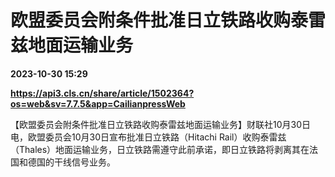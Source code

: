 # 欧盟委员会附条件批准日立铁路收购泰雷兹地面运输业务

**2023-10-30 15:29**

**https://api3.cls.cn/share/article/1502364?os=web&sv=7.7.5&app=CailianpressWeb**

【欧盟委员会附条件批准日立铁路收购泰雷兹地面运输业务】财联社10月30日电，欧盟委员会10月30日宣布批准日立铁路（Hitachi Rail）收购泰雷兹（Thales）地面运输业务，日立铁路需遵守此前承诺，即日立铁路将剥离其在法国和德国的干线信号业务。